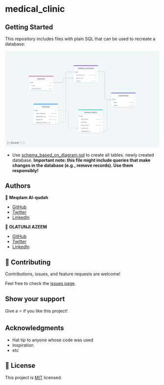 # medical_clinic
## Getting Started

This repository includes files with plain SQL that can be used to recreate a database:

![(Capture)](./clinic_diagram.png)


- Use [schema_based_on_diagram.sql](./schema_based_on_diagram.sql) to create all tables.
newly created database. **Important note: this file might include queries that make changes in the database (e.g., remove records). Use them responsibly!**

## Authors

👤 **Meqdam Al-qudah**

- [GitHub](https://github.com/MeqdamAlqudah)
- [Twitter](https://twitter.com/MeqdamQudah)
- [LinkedIn](www.linkedin.com/in/meqdam-al-qudah-7514a21b5)


👤 **OLATUNJI AZEEM**

- [GitHub](https://github.com/zemola)
- [Twitter](https://twitter.com/zemolat)
- [LinkedIn](https://www.linkedin.com/in/olatunjiazeem/)
## 🤝 Contributing

Contributions, issues, and feature requests are welcome!

Feel free to check the [issues page](../../issues/).

## Show your support

Give a ⭐️ if you like this project!

## Acknowledgments

- Hat tip to anyone whose code was used
- Inspiration
- etc

## 📝 License

This project is [MIT](./MIT.md) licensed.